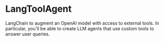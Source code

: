 # LangToolAgent
 LangChain to augment an OpenAI model with access to external tools. In particular, you'll be able to create LLM agents that use custom tools to answer user queries.
